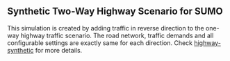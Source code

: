 ## Synthetic Two-Way Highway Scenario for SUMO

This simulation is created by adding traffic in reverse direction to the one-way highway traffic scenario. The road network, traffic demands and all configurable settings are exactly same for each direction. Check [highway-synthetic](https://github.com/kctnky/sumo-traffic/tree/master/highway-synthetic) for more details.
